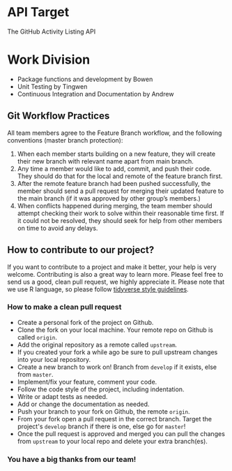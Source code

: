 # API Target

The GitHub Activity Listing API

# Work Division

* Package functions and development by Bowen
* Unit Testing by Tingwen
* Continuous Integration and Documentation by Andrew

## Git Workflow Practices

All team members agree to the Feature Branch workflow, and the following conventions (master branch protection):
1. When each member starts building on a new feature, they will create their new branch with relevant name apart from main branch.
2. Any time a member would like to add, commit, and push their code. They should do that for the local and remote of the feature branch first.
3. After the remote feature branch had been pushed successfully, the member should send a pull request for merging their updated feature to the main branch (if it was approved by other group’s members.)
4. When conflicts happened during merging, the team member should attempt checking their work to solve within their reasonable time first. If it could not be resolved, they should seek for help from other members on time to avoid any delays.

## How to contribute to our project?

If you want to contribute to a project and make it better, your help is very welcome. Contributing is also a great way to learn more. Please feel free to send us a good, clean pull request, we highly appreciate it. Please note that we use R language, so please follow [tidyverse style guidelines](https://style.tidyverse.org/).

### How to make a clean pull request

- Create a personal fork of the project on Github.
- Clone the fork on your local machine. Your remote repo on Github is called `origin`.
- Add the original repository as a remote called `upstream`.
- If you created your fork a while ago be sure to pull upstream changes into your local repository.
- Create a new branch to work on! Branch from `develop` if it exists, else from `master`.
- Implement/fix your feature, comment your code.
- Follow the code style of the project, including indentation.
- Write or adapt tests as needed.
- Add or change the documentation as needed.
- Push your branch to your fork on Github, the remote `origin`.
- From your fork open a pull request in the correct branch. Target the project's `develop` branch if there is one, else go for `master`!
- Once the pull request is approved and merged you can pull the changes from `upstream` to your local repo and delete your extra branch(es).

### You have a big thanks from our team!


